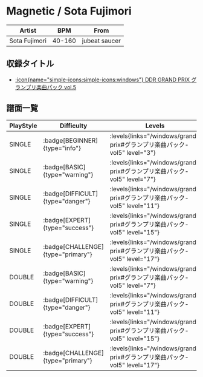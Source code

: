# Magnetic / Sota Fujimori

|Artist|BPM|From|
|------|---|----|
|Sota Fujimori|40-160|jubeat saucer|

## 収録タイトル

- [:icon{name="simple-icons:simple-icons:windows"} DDR GRAND PRIX グランプリ楽曲パック vol.5](/windows/grand-prix#グランプリ楽曲パック-vol5)

## 譜面一覧

|PlayStyle|Difficulty|Levels|Notes|Movie|
|---------|----------|------|-----|-----|
|SINGLE| :badge[BEGINNER]{type="info"}| :levels{links="/windows/grand-prix#グランプリ楽曲パック-vol5" level="3"}|129/1||
|SINGLE| :badge[BASIC]{type="warning"}| :levels{links="/windows/grand-prix#グランプリ楽曲パック-vol5" level="7"}|268/39||
|SINGLE| :badge[DIFFICULT]{type="danger"}| :levels{links="/windows/grand-prix#グランプリ楽曲パック-vol5" level="11"}|383/49||
|SINGLE| :badge[EXPERT]{type="success"}| :levels{links="/windows/grand-prix#グランプリ楽曲パック-vol5" level="15"}|563/55||
|SINGLE| :badge[CHALLENGE]{type="primary"}| :levels{links="/windows/grand-prix#グランプリ楽曲パック-vol5" level="17"}|645/86||
|DOUBLE| :badge[BASIC]{type="warning"}| :levels{links="/windows/grand-prix#グランプリ楽曲パック-vol5" level="7"}|259/44||
|DOUBLE| :badge[DIFFICULT]{type="danger"}| :levels{links="/windows/grand-prix#グランプリ楽曲パック-vol5" level="11"}|383/49||
|DOUBLE| :badge[EXPERT]{type="success"}| :levels{links="/windows/grand-prix#グランプリ楽曲パック-vol5" level="15"}|558/51||
|DOUBLE| :badge[CHALLENGE]{type="primary"}| :levels{links="/windows/grand-prix#グランプリ楽曲パック-vol5" level="17"}|622/85||
